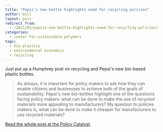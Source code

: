 ```yaml
---
title: "Pepsi's new bottle highlights need for recycling policies"
author: bill
layout: post
redirect_from:
  - /2011/03/pepsis-new-bottle-highlights-need-for-recycling-policies/
categories:
  - center-for-sustainable-polymers
tags:
  - bio-plastics
  - environmental economics
  - recycling
---
```

Just put up a Humphrey post on recycling and Pepsi's new bio-based plastic
bottles.

> As always, it is important for policy makers to ask how they can enable
> citizens and businesses to achieve both of the goals of sustainability.
> Pepsi's new bio-bottles highlight one of the questions facing policy makers:
> what can be done to make the use of recycled materials more appealing to
> manufacturers? My question to policies makers is, what can be done to make it
> cheaper for manufacturers to use recycled materials?

[Read the whole post at the Policy Catalyst](http://blog.lib.umn.edu/cstpp/policycatalyst/2011/03/pepsis_new_bottle_highlights_n.php).

